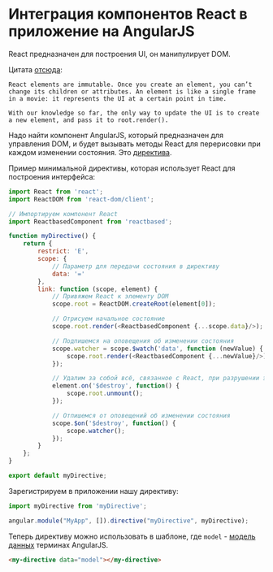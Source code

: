 Интеграция компонентов React в приложение на AngularJS
===
React предназначен для построения UI, он манипулирует DOM. 

Цитата [отсюда](https://reactjs.org/docs/rendering-elements.html#updating-the-rendered-element):
```
React elements are immutable. Once you create an element, you can’t change its children or attributes. An element is like a single frame in a movie: it represents the UI at a certain point in time.

With our knowledge so far, the only way to update the UI is to create a new element, and pass it to root.render().
```

Надо найти компонент AngularJS, который предназначен для управления DOM, и будет вызывать методы React для перерисовки при каждом изменении состояния. Это [директива](https://docs.angularjs.org/guide/directive#creating-a-directive-that-manipulates-the-dom).

Пример минимальной директивы, которая использует React для построения интерфейса:
```js
import React from 'react';
import ReactDOM from 'react-dom/client';

// Импортируем компонент React
import ReactbasedComponent from 'reactbased';

function myDirective() {
    return {
        restrict: 'E',
        scope: {
            // Параметр для передачи состояния в директиву
            data: '='
        },
        link: function (scope, element) {
            // Привяжем React к элементу DOM
            scope.root = ReactDOM.createRoot(element[0]);

            // Отрисуем начальное состояние
            scope.root.render(<ReactbasedComponent {...scope.data}/>);

            // Подпишемся на оповещения об изменении состояния
            scope.watcher = scope.$watch('data', function (newValue) {
                scope.root.render(<ReactbasedComponent {...newValue}/>);
            });

            // Удалим за собой всё, связанное с React, при разрушении элемента
            element.on('$destroy', function() {
                scope.root.unmount();
            });

            // Отпишемся от оповещений об изменении состояния
            scope.$on('$destroy', function() {
                scope.watcher();
            });
        }
    };
}

export default myDirective;
```

Зарегистрируем в приложении нашу директиву:
```js
import myDirective from 'myDirective';

angular.module("MyApp", []).directive("myDirective", myDirective);
```

Теперь директиву можно использовать в шаблоне, где `model` - [модель данных](https://docs.angularjs.org/guide/concepts#model) терминах AngularJS.
```html
<my-directive data="model"></my-directive>
```
